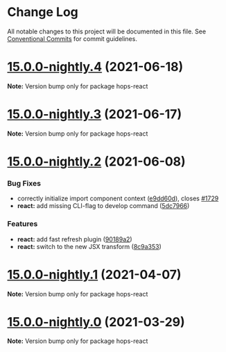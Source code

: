 # Change Log

All notable changes to this project will be documented in this file.
See [Conventional Commits](https://conventionalcommits.org) for commit guidelines.

# [15.0.0-nightly.4](https://github.com/xing/hops/compare/v15.0.0-nightly.3...v15.0.0-nightly.4) (2021-06-18)

**Note:** Version bump only for package hops-react





# [15.0.0-nightly.3](https://github.com/xing/hops/compare/v15.0.0-nightly.2...v15.0.0-nightly.3) (2021-06-17)

**Note:** Version bump only for package hops-react





# [15.0.0-nightly.2](https://github.com/xing/hops/compare/v15.0.0-nightly.1...v15.0.0-nightly.2) (2021-06-08)


### Bug Fixes

* correctly initialize import component context ([e9dd60d](https://github.com/xing/hops/commit/e9dd60d0576f026404a174da7e1b529c784ab57c)), closes [#1729](https://github.com/xing/hops/issues/1729)
* **react:** add missing CLI-flag to develop command ([5dc7966](https://github.com/xing/hops/commit/5dc7966f22a1a2b185bb93467157e401da29f96f))


### Features

* **react:** add fast refresh plugin ([90189a2](https://github.com/xing/hops/commit/90189a265f0a461ddd390c4e06533de53461d084))
* **react:** switch to the new JSX transform ([8c9a353](https://github.com/xing/hops/commit/8c9a35382a81c6c0a6751670f2b08233e878e500))





# [15.0.0-nightly.1](https://github.com/xing/hops/compare/v15.0.0-nightly.0...v15.0.0-nightly.1) (2021-04-07)

**Note:** Version bump only for package hops-react





# [15.0.0-nightly.0](https://github.com/xing/hops/compare/v14.0.0...v15.0.0-nightly.0) (2021-03-29)

**Note:** Version bump only for package hops-react
